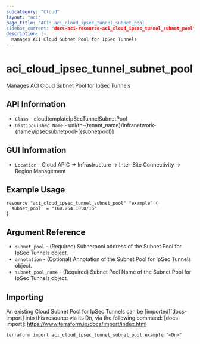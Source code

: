 ```yaml
---
subcategory: "Cloud"
layout: "aci"
page_title: "ACI: aci_cloud_ipsec_tunnel_subnet_pool
sidebar_current: "docs-aci-resource-aci_cloud_ipsec_tunnel_subnet_pool"
description: |-
  Manages ACI Cloud Subnet Pool for IpSec Tunnels
---
```


# aci_cloud_ipsec_tunnel_subnet_pool #

Manages ACI Cloud Subnet Pool for IpSec Tunnels

## API Information ##

* `Class` - cloudtemplateIpSecTunnelSubnetPool
* `Distinguished Name` - uni/tn-{tenant_name}/infranetwork-{name}/ipsecsubnetpool-[{subnetpool}]

## GUI Information ##

* `Location` - Cloud APIC -> Infrastructure -> Inter-Site Connectivity -> Region Management


## Example Usage ##

```hcl
resource "aci_cloud_ipsec_tunnel_subnet_pool" "example" {
  subnet_pool  = "160.254.10.0/16"
}
```

## Argument Reference ##

* `subnet_pool` - (Required) Subnetpool address of the Subnet Pool for IpSec Tunnels object.
* `annotation` - (Optional) Annotation of the Subnet Pool for IpSec Tunnels object.
* `subnet_pool_name` - (Required) Subnet Pool Name of the Subnet Pool for IpSec Tunnels object.


## Importing ##

An existing Cloud Subnet Pool for IpSec Tunnels can be [imported][docs-import] into this resource via its Dn, via the following command:
[docs-import]: https://www.terraform.io/docs/import/index.html


```
terraform import aci_cloud_ipsec_tunnel_subnet_pool.example "<Dn>"
```